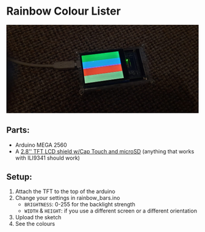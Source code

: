 # Rainbow Colour Lister

![A photo showing the rainbow colour lister with green on top, then blue, red and lastly yellow](./memorabilia/good.jpeg)
<br/>

## Parts:
* Arduino MEGA 2560
* A [2.8'' TFT LCD shield w/Cap Touch and microSD](https://www.adafruit.com/product/1947)
(anything that works with ILI9341 should work)

## Setup:
1. Attach the TFT to the top of the arduino
1. Change your settings in rainbow_bars.ino
    * `BRIGHTNESS`: 0-255 for the backlight strength
    * `WIDTH` & `HEIGHT`: if you use a different screen or a different orientation
1. Upload the sketch
1. See the colours
